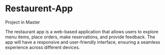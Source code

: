 # Restaurent-App
Project in Master


The restaurant app is a web-based application that allows users to explore menu items, place orders, make reservations, and provide feedback. The app will have a responsive and user-friendly interface, ensuring a seamless experience across different devices.
